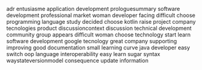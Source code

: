 adr entusiasme application development prologuesummary software development professional market woman developer facing difficult choose programming language study decided choose kotlin raise project company tecnologies product discussioncontext discussion technical development community group appears difficult woman choose technology start learn software development google tecnology great company supporting improving good documentation small learning curve java developer easy switch oop language interoperability easy learn sugar syntax waystateversionmodel consequence update information